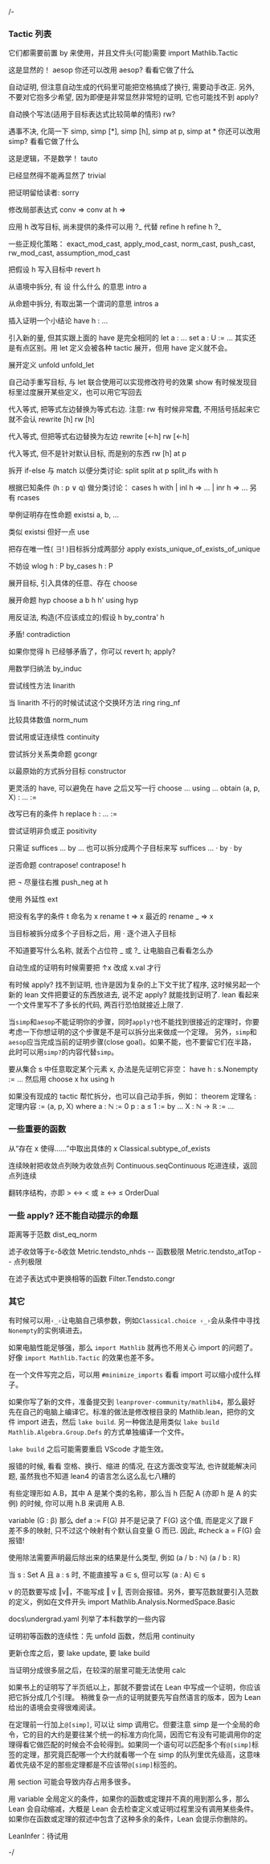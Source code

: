 /-
### Tactic 列表
它们都需要前置 by 来使用，并且文件头(可能)需要 import Mathlib.Tactic

这是显然的！
aesop
你还可以改用 aesop? 看看它做了什么

自动证明, 但注意自动生成的代码里可能把空格搞成了换行, 需要动手改正. 另外, 不要对它抱多少希望, 因为即便是非常显然非常短的证明, 它也可能找不到
apply?

自动换个写法(适用于目标表达式比较简单的情形)
rw?

遇事不决, 化简一下
simp, simp [*], simp [h], simp at p, simp at *
你还可以改用 simp? 看看它做了什么

这是逻辑，不是数学！
tauto

已经显然得不能再显然了
trivial

把证明留给读者:
sorry

修改局部表达式
conv =>
conv at h =>

应用 h 改写目标, 尚未提供的条件可以用 ?_ 代替
refine h
refine h ?_

一些正规化策略：
exact_mod_cast, apply_mod_cast, norm_cast, push_cast, rw_mod_cast, assumption_mod_cast

把假设 h 写入目标中
revert h

从语境中拆分, 有 设 什么什么 的意思
intro a

从命题中拆分, 有取出第一个谓词的意思
intros a

插入证明一个小结论
have h : ...

引入新的量, 但其实跟上面的 have 是完全相同的
let a : ...
set a : U := ...
其实还是有点区别。用 let 定义会被各种 tactic 展开，但用 have 定义就不会。

展开定义
unfold
unfold_let

自己动手重写目标, 与 let 联合使用可以实现修改符号的效果
show
有时候发现目标里过度展开某些定义，也可以用它写回去

代入等式, 把等式左边替换为等式右边. 注意: rw 有时候非常蠢, 不用括号括起来它就不会认
rewrite [h]
rw [h]

代入等式, 但把等式右边替换为左边
rewrite [←h]
rw [←h]

代入等式, 但不是针对默认目标, 而是别的东西
rw [h] at p

拆开 if-else 与 match 以便分类讨论:
split
split at p
split_ifs with h

根据已知条件 (h : p ∨ q) 做分类讨论：
cases h with
| inl h => ...
| inr h => ...
另有 rcases

举例证明存在性命题
existsi a, b, ...

类似 existsi 但好一点
use

把存在唯一性( ∃! )目标拆分成两部分
apply exists_unique_of_exists_of_unique

不妨设
wlog h : P
by_cases h : P

展开目标, 引入具体的任意、存在
choose

展开命题 hyp
choose a b h h' using hyp

用反证法, 构造(不应该成立的)假设 h
by_contra' h

矛盾!
contradiction

如果你觉得 h 已经够矛盾了，你可以
revert h; apply?

用数学归纳法
by_induc

尝试线性方法
linarith

当 linarith 不行的时候试试这个交换环方法
ring
ring_nf

比较具体数值
norm_num

尝试用或证连续性
continuity

尝试拆分关系类命题
gcongr

以最原始的方式拆分目标
constructor

更灵活的 have, 可以避免在 have 之后又写一行 choose ... using ...
obtain ⟨a, p, X⟩ : ... :=

改写已有的条件 h
replace h : ... :=

尝试证明非负或正
positivity

只需证
suffices ... by ...
也可以拆分成两个子目标来写
suffices ...
· by
· by

逆否命题
contrapose!
contrapose! h

把 ¬ 尽量往右推
push_neg at h

使用 外延性
ext

把没有名字的条件 t 命名为 x
rename t => x
最近的
rename _ => x

当目标被拆分成多个子目标之后，用 · 逐个进入子目标

不知道要写什么名称, 就丢个占位符 _ 或 ?_ 让电脑自己看看怎么办

自动生成的证明有时候需要把 ↑x 改成 x.val 才行

有时候 apply? 找不到证明, 也许是因为复杂的上下文干扰了程序, 这时候另起一个新的 lean 文件把要证的东西放进去, 说不定 apply? 就能找到证明了.
lean 看起来一个文件里写不了多长的代码, 两百行恐怕就接近上限了.

当`simp`和`aesop`不能证明你的步骤，同时`apply?`也不能找到很接近的定理时，你要考虑一下你想证明的这个步骤是不是可以拆分出来做成一个定理。
另外，`simp`和`aesop`应当完成当前的证明步骤(close goal)。如果不能，也不要留它们在半路，此时可以用`simp?`的内容代替`simp`。

要从集合 s 中任意取定某个元素 x, 办法是先证明它非空：
have h : s.Nonempty := ...
然后用
choose x hx using h

如果没有现成的 tactic 帮忙拆分，也可以自己动手拆，例如：
theorem 定理名 : 定理内容 :=
  ⟨a, p, X⟩ where
    a : ℕ := 0
    p : a ≤ 1 := by ...
    X : ℕ → ℝ := ...

### 一些重要的函数

从“存在 x 使得……”中取出具体的 x
Classical.subtype_of_exists

连续映射把收敛点列映为收敛点列
Continuous.seqContinuous 吃进连续，返回点列连续

翻转序结构，亦即 > ↔ < 或 ≥ ↔ ≤
OrderDual

### 一些 apply? 还不能自动提示的命题

距离等于范数
dist_eq_norm

滤子收敛等于ε-δ收敛
Metric.tendsto_nhds  -- 函数极限
Metric.tendsto_atTop  -- 点列极限

在滤子表达式中更换相等的函数
Filter.Tendsto.congr

### 其它

有时候可以用`‹_›`让电脑自己填参数，例如`Classical.choice ‹_›`会从条件中寻找`Nonempty`的实例填进去。

如果电脑性能足够强，那么 `import Mathlib` 就再也不用关心 import 的问题了。好像 `import Mathlib.Tactic` 的效果也差不多。

在一个文件写完之后，可以用 `#minimize_imports` 看看 import 可以缩小成什么样子。

如果你写了新的文件，准备提交到 `leanprover-community/mathlib4`，那么最好先在自己的电脑上编译它。标准的做法是修改根目录的 Mathlib.lean，把你的文件 import 进去，然后 `lake build`. 另一种做法是用类似 `lake build Mathlib.Algebra.Group.Defs` 的方式单独编译一个文件。

`lake build` 之后可能需要重启 VScode 才能生效。

报错的时候, 看看 空格、换行、缩进 的情况, 在这方面改变写法, 也许就能解决问题, 虽然我也不知道 lean4 的语言怎么这么乱七八糟的

有些定理形如 A.B，其中 A 是某个类的名称，那么当 h 匹配 A (亦即 h 是 A 的实例) 的时候, 你可以用 h.B 来调用 A.B.

variable (G : β)
那么 def a := F(G) 并不是记录了 F(G) 这个值, 而是定义了跟 F 差不多的映射, 只不过这个映射有个默认自变量 G 而已. 因此, #check a = F(G) 会报错!

使用除法需要声明最后除出来的结果是什么类型, 例如
(a / b : ℕ)
(a / b : ℝ)

当 s : Set A 且 a : s 时, 不能直接写 a ∈ s, 但可以写 (a : A) ∈ s

v 的范数要写成 ‖v‖，不能写成 ‖ v ‖, 否则会报错。另外，要写范数就要引入范数的定义，例如在文件开头 import Mathlib.Analysis.NormedSpace.Basic

docs\undergrad.yaml 列举了本科数学的一些内容

证明初等函数的连续性：先 unfold 函数，然后用 continuity

更新仓库之后，要 lake update, 要 lake build

当证明分成很多层之后，在较深的层里可能无法使用 calc

如果书上的证明写了半页纸以上，那就不要尝试在 Lean 中写成一个证明，你应该把它拆分成几个引理。
稍微复杂一点的证明就要先写自然语言的版本，因为 Lean 给出的语境会变得很难阅读。

在定理前一行加上`@[simp]`, 可以让 simp 调用它。但要注意 simp 是一个全局的命令，它的目的大约是要往某个统一的标准方向化简，因而它有没有可能调用你的定理得看它做匹配的时候会不会轮得到。如果同一个语句可以匹配多个有`@[simp]`标签的定理，那究竟匹配哪一个大约就看哪一个在 simp 的队列里优先级高，这意味着优先级不足的那些定理都是不应该带`@[simp]`标签的。

用 section 可能会导致内存占用多很多。

用 variable 全局定义的条件，如果你的函数或定理并不真的用到那么多，那么 Lean 会自动缩减，大概是 Lean 会去检查定义或证明过程里没有调用某些条件。如果你在函数或定理的叙述中包含了这种多余的条件，Lean 会提示你删除的。

LeanInfer：待试用


-/
